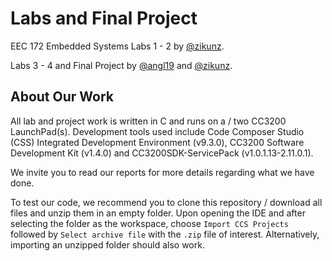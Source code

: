 # Labs and Final Project

EEC 172 Embedded Systems Labs 1 - 2 by [@zikunz](https://github.com/zikunz). 

Labs 3 - 4 and Final Project by [@angl19](https://github.com/angl19) and [@zikunz](https://github.com/zikunz).

## About Our Work

All lab and project work is written in C and runs on a / two CC3200 LaunchPad(s). Development tools used include Code Composer Studio (CSS) Integrated Development Environment (v9.3.0), CC3200 Software Development Kit (v1.4.0) and CC3200SDK-ServicePack (v1.0.1.13-2.11.0.1).

We invite you to read our reports for more details regarding what we have done.

To test our code, we recommend you to clone this repository / download all files and unzip them in an empty folder. Upon opening the IDE and after selecting the folder as the workspace, choose `Import CCS Projects` followed by `Select archive file` with the `.zip` file of interest. Alternatively, importing an unzipped folder should also work.
